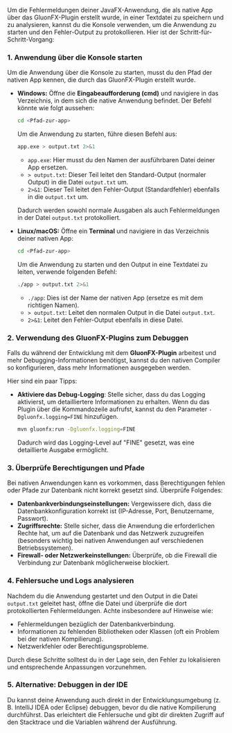 Um die Fehlermeldungen deiner JavaFX-Anwendung, die als native App über das GluonFX-Plugin erstellt wurde, in einer Textdatei zu speichern und zu analysieren, kannst du die Konsole verwenden, um die Anwendung zu starten und den Fehler-Output zu protokollieren. Hier ist der Schritt-für-Schritt-Vorgang:

### 1. Anwendung über die Konsole starten
Um die Anwendung über die Konsole zu starten, musst du den Pfad der nativen App kennen, die durch das GluonFX-Plugin erstellt wurde.

- **Windows:**
  Öffne die **Eingabeaufforderung (cmd)** und navigiere in das Verzeichnis, in dem sich die native Anwendung befindet. Der Befehl könnte wie folgt aussehen:

   ```bash
   cd <Pfad-zur-app>
   ```

  Um die Anwendung zu starten, führe diesen Befehl aus:

   ```bash
   app.exe > output.txt 2>&1
   ```

    - `app.exe`: Hier musst du den Namen der ausführbaren Datei deiner App ersetzen.
    - `> output.txt`: Dieser Teil leitet den Standard-Output (normaler Output) in die Datei `output.txt` um.
    - `2>&1`: Dieser Teil leitet den Fehler-Output (Standardfehler) ebenfalls in die `output.txt` um.

  Dadurch werden sowohl normale Ausgaben als auch Fehlermeldungen in der Datei `output.txt` protokolliert.

- **Linux/macOS:**
  Öffne ein **Terminal** und navigiere in das Verzeichnis deiner nativen App:

   ```bash
   cd <Pfad-zur-app>
   ```

  Um die Anwendung zu starten und den Output in eine Textdatei zu leiten, verwende folgenden Befehl:

   ```bash
   ./app > output.txt 2>&1
   ```

    - `./app`: Dies ist der Name der nativen App (ersetze es mit dem richtigen Namen).
    - `> output.txt`: Leitet den normalen Output in die Datei `output.txt`.
    - `2>&1`: Leitet den Fehler-Output ebenfalls in diese Datei.

### 2. Verwendung des GluonFX-Plugins zum Debuggen
Falls du während der Entwicklung mit dem **GluonFX-Plugin** arbeitest und mehr Debugging-Informationen benötigst, kannst du den nativen Compiler so konfigurieren, dass mehr Informationen ausgegeben werden.

Hier sind ein paar Tipps:

- **Aktiviere das Debug-Logging**:
  Stelle sicher, dass du das Logging aktivierst, um detailliertere Informationen zu erhalten. Wenn du das Plugin über die Kommandozeile aufrufst, kannst du den Parameter `-Dgluonfx.logging=FINE` hinzufügen.

   ```bash
   mvn gluonfx:run -Dgluonfx.logging=FINE
   ```

  Dadurch wird das Logging-Level auf "FINE" gesetzt, was eine detaillierte Ausgabe ermöglicht.

### 3. Überprüfe Berechtigungen und Pfade
Bei nativen Anwendungen kann es vorkommen, dass Berechtigungen fehlen oder Pfade zur Datenbank nicht korrekt gesetzt sind. Überprüfe Folgendes:

- **Datenbankverbindungseinstellungen:** Vergewissere dich, dass die Datenbankkonfiguration korrekt ist (IP-Adresse, Port, Benutzername, Passwort).
- **Zugriffsrechte:** Stelle sicher, dass die Anwendung die erforderlichen Rechte hat, um auf die Datenbank und das Netzwerk zuzugreifen (besonders wichtig bei nativen Anwendungen auf verschiedenen Betriebssystemen).
- **Firewall- oder Netzwerkeinstellungen:** Überprüfe, ob die Firewall die Verbindung zur Datenbank möglicherweise blockiert.

### 4. Fehlersuche und Logs analysieren
Nachdem du die Anwendung gestartet und den Output in die Datei `output.txt` geleitet hast, öffne die Datei und überprüfe die dort protokollierten Fehlermeldungen. Achte insbesondere auf Hinweise wie:

- Fehlermeldungen bezüglich der Datenbankverbindung.
- Informationen zu fehlenden Bibliotheken oder Klassen (oft ein Problem bei der nativen Kompilierung).
- Netzwerkfehler oder Berechtigungsprobleme.

Durch diese Schritte solltest du in der Lage sein, den Fehler zu lokalisieren und entsprechende Anpassungen vorzunehmen.

### 5. Alternative: Debuggen in der IDE
Du kannst deine Anwendung auch direkt in der Entwicklungsumgebung (z. B. IntelliJ IDEA oder Eclipse) debuggen, bevor du die native Kompilierung durchführst. Das erleichtert die Fehlersuche und gibt dir direkten Zugriff auf den Stacktrace und die Variablen während der Ausführung.